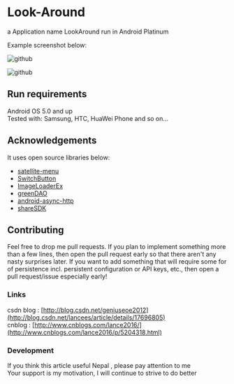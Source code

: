 Look-Around
===========

a Application name LookAround run in Android Platinum

Example screenshot below:

![github](https://github.com/geniusgithub/Look-Around/blob/master/storage/m1.jpg?raw=true "github")  

![github](https://github.com/geniusgithub/Look-Around/blob/master/storage/m2.jpg?raw=true "github")  



Run requirements
------------------------------
Android OS 5.0 and up<br />
Tested with: Samsung, HTC, HuaWei Phone and so on...

## Acknowledgements
It uses open source libraries below:
* [satellite-menu](https://github.com/geniusgithub/android-satellite-menu)
* [SwitchButton](https://github.com/Issacw0ng/SwitchButton)
* [ImageLoaderEx](https://github.com/geniusgithub/SyncLoaderBitmapDemo)
* [greenDAO](https://github.com/greenrobot/greenDAO)
* [android-async-http](https://github.com/geniusgithub/android-async-http)
* [shareSDK](http://sharesdk.cn/Download)

Contributing
------------------------------
Feel free to drop me pull requests. If you plan to implement something more than a few lines, then open the pull request early so that there aren't any nasty surprises later.
If you want to add something that will require some for of persistence incl. persistent configuration or API keys, etc., then open a pull request/issue especially early!


### Links
csdn blog : [http://blog.csdn.net/geniuseoe2012](http://blog.csdn.net/lancees/article/details/17696805)<br /> 
cnblog : [http://www.cnblogs.com/lance2016/](http://www.cnblogs.com/lance2016/p/5204318.html)<br /> 


### Development
If you think this article useful Nepal , please pay attention to me<br />
Your support is my motivation, I will continue to strive to do better
